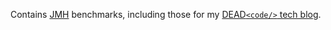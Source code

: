 Contains [JMH](https://github.com/openjdk/jmh) benchmarks,
including those for my [DEAD`<code/>` tech blog](https://www.kovalenko.link/blog/tech/).
